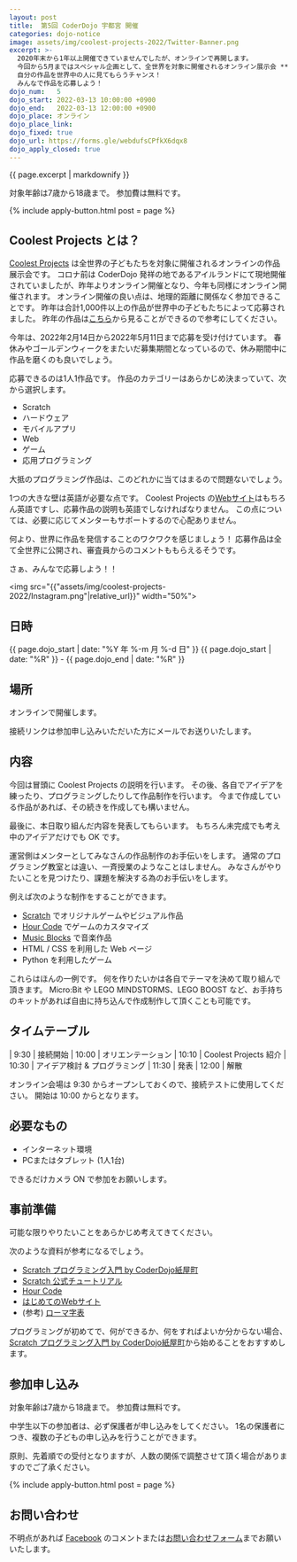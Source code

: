 ```yaml
---
layout: post
title:  第5回 CoderDojo 宇都宮 開催
categories: dojo-notice
image: assets/img/coolest-projects-2022/Twitter-Banner.png
excerpt: >-
  2020年末から1年以上開催できていませんでしたが、オンラインで再開します。
  今回から5月まではスペシャル企画として、全世界を対象に開催されるオンライン展示会 **[Coolest Projects](https://online.coolestprojects.org/) への応募をめざして** アイデアを考えたりプログラミングしたりします。<br>
  自分の作品を世界中の人に見てもらうチャンス！
  みんなで作品を応募しよう！
dojo_num:   5
dojo_start: 2022-03-13 10:00:00 +0900
dojo_end:   2022-03-13 12:00:00 +0900
dojo_place: オンライン
dojo_place_link:
dojo_fixed: true
dojo_url: https://forms.gle/webdufsCPfkX6dqx8
dojo_apply_closed: true
---
```


{{ page.excerpt | markdownify }}

対象年齢は7歳から18歳まで。
参加費は無料です。

{% include apply-button.html post = page %}

## Coolest Projects とは？

[Coolest Projects](https://online.coolestprojects.org/) は全世界の子どもたちを対象に開催されるオンラインの作品展示会です。
コロナ前は CoderDojo 発祥の地であるアイルランドにて現地開催されていましたが、昨年よりオンライン開催となり、今年も同様にオンライン開催されます。
オンライン開催の良い点は、地理的距離に関係なく参加できることです。
昨年は合計1,000件以上の作品が世界中の子どもたちによって応募されました。
昨年の作品は[こちら](https://online.coolestprojects.org/events/cp-2021/gallery)から見ることができるので参考にしてください。

今年は、2022年2月14日から2022年5月11日まで応募を受け付けています。
春休みやゴールデンウィークをまたいだ募集期間となっているので、休み期間中に作品を磨くのも良いでしょう。

応募できるのは1人1作品です。
作品のカテゴリーはあらかじめ決まっていて、次から選択します。

- Scratch
- ハードウェア
- モバイルアプリ
- Web
- ゲーム
- 応用プログラミング

大抵のプログラミング作品は、このどれかに当てはまるので問題ないでしょう。

1つの大きな壁は英語が必要な点です。
Coolest Projects の[Webサイト](https://online.coolestprojects.org/)はもちろん英語ですし、応募作品の説明も英語でしなければなりません。
この点については、必要に応じてメンターもサポートするので心配ありません。

何より、世界に作品を発信することのワクワクを感じましょう！
応募作品は全て全世界に公開され、審査員からのコメントももらえるそうです。

さぁ、みんなで応募しよう！！

<img src="{{"assets/img/coolest-projects-2022/Instagram.png"|relative_url}}" width="50%">

## 日時

{{ page.dojo_start | date: "%Y 年 %-m 月 %-d 日" }}
{{ page.dojo_start | date: "%R" }} - {{ page.dojo_end | date: "%R" }}


## 場所

オンラインで開催します。

接続リンクは参加申し込みいただいた方にメールでお送りいたします。


## 内容

今回は冒頭に Coolest Projects の説明を行います。
その後、各自でアイデアを練ったり、プログラミングしたりして作品制作を行います。
今まで作成している作品があれば、その続きを作成しても構いません。

最後に、本日取り組んだ内容を発表してもらいます。
もちろん未完成でも考え中のアイデアだけでも OK です。

運営側はメンターとしてみなさんの作品制作のお手伝いをします。
通常のプログラミング教室とは違い、一斉授業のようなことはしません。
みなさんがやりたいことを見つけたり、課題を解決する為のお手伝いをします。

例えば次のような制作をすることができます。

* [Scratch][] でオリジナルゲームやビジュアル作品
* [Hour Code][] でゲームのカスタマイズ
* [Music Blocks][] で音楽作品
* HTML / CSS を利用した Web ページ
* Python を利用したゲーム

これらはほんの一例です。
何を作りたいかは各自でテーマを決めて取り組んで頂きます。
Micro:Bit や LEGO MINDSTORMS、LEGO BOOST など、お手持ちのキットがあれば自由に持ち込んで作成制作して頂くことも可能です。


## タイムテーブル

|  9:30 | 接続開始
| 10:00 | オリエンテーション
| 10:10 | Coolest Projects 紹介
| 10:30 | アイデア検討 & プログラミング
| 11:30 | 発表
| 12:00 | 解散

オンライン会場は 9:30 からオープンしておくので、接続テストに使用してください。
開始は 10:00 からとなります。


## 必要なもの

* インターネット環境
* PCまたはタブレット (1人1台)

できるだけカメラ ON で参加をお願いします。


## 事前準備

可能な限りやりたいことをあらかじめ考えてきてください。

次のような資料が参考になるでしょう。

* [Scratch プログラミング入門 by CoderDojo紙屋町][Kamiya-cho PDF]
* [Scratch 公式チュートリアル][Scratch Tutorial]
* [Hour Code][]
* [はじめてのWebサイト](http://www.coderdojo-hiroshima.com/My_first_website_ja.pdf)
* (参考) [ローマ字表](https://happylilac.net/roman-hyo2.pdf)

プログラミングが初めてで、何ができるか、何をすればよいか分からない場合、[Scratch プログラミング入門 by CoderDojo紙屋町][Kamiya-cho PDF]から始めることをおすすめします。

[Scratch]: https://scratch.mit.edu/
[Scratch Desktop]: https://scratch.mit.edu/download
[Scratch Tutorial]: https://scratch.mit.edu/ideas
[Hour Code]: https://hourofcode.com/jp/learn
[Music Blocks]: https://musicblocks.sugarlabs.org/
[Kamiya-cho PDF]: https://www.coderdojo-hiroshima.com/wp-content/uploads/2019/01/coderdojo-kamiyacho-beginner.pdf


## 参加申し込み

対象年齢は7歳から18歳まで。
参加費は無料です。

中学生以下の参加者は、必ず保護者が申し込みをしてください。
1名の保護者につき、複数の子どもの申し込みを行うことができます。

原則、先着順での受付となりますが、人数の関係で調整させて頂く場合がありますのでご了承ください。

{% include apply-button.html post = page %}


## お問い合わせ

不明点があれば [Facebook](https://www.facebook.com/coderdojo.utsunomiya) のコメントまたは[お問い合わせフォーム](https://forms.gle/Rv3RbKozkdJjM8bS9)までお願いいたします。

